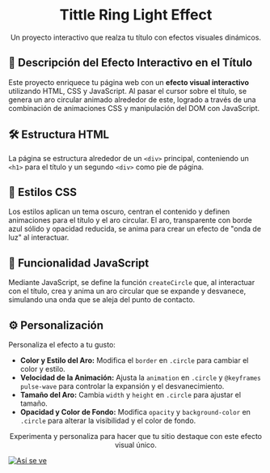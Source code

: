 <h1 align="center">Tittle Ring Light Effect</h1>
<p align="center">Un proyecto interactivo que realza tu título con efectos visuales dinámicos.</p>

## 🌟 Descripción del Efecto Interactivo en el Título
Este proyecto enriquece tu página web con un <strong>efecto visual interactivo</strong> utilizando HTML, CSS y JavaScript. Al pasar el cursor sobre el título, se genera un aro circular animado alrededor de este, logrado a través de una combinación de animaciones CSS y manipulación del DOM con JavaScript.

## 🛠 Estructura HTML
La página se estructura alrededor de un `<div>` principal, conteniendo un `<h1>` para el título y un segundo `<div>` como pie de página.

## 💅 Estilos CSS
Los estilos aplican un tema oscuro, centran el contenido y definen animaciones para el título y el aro circular. El aro, transparente con borde azul sólido y opacidad reducida, se anima para crear un efecto de "onda de luz" al interactuar.

## 📜 Funcionalidad JavaScript
Mediante JavaScript, se define la función `createCircle` que, al interactuar con el título, crea y anima un aro circular que se expande y desvanece, simulando una onda que se aleja del punto de contacto.

## ⚙ Personalización
Personaliza el efecto a tu gusto:

- **Color y Estilo del Aro:** Modifica el `border` en `.circle` para cambiar el color y estilo.
- **Velocidad de la Animación:** Ajusta la `animation` en `.circle` y `@keyframes pulse-wave` para controlar la expansión y el desvanecimiento.
- **Tamaño del Aro:** Cambia `width` y `height` en `.circle` para ajustar el tamaño.
- **Opacidad y Color de Fondo:** Modifica `opacity` y `background-color` en `.circle` para alterar la visibilidad y el color de fondo.

<p align="center">Experimenta y personaliza para hacer que tu sitio destaque con este efecto visual único.</p>

[![Así se ve](https://example.com/path/to/image.jpg)]([https://youtube.com/watch?v=videoID](https://www.youtube.com/watch?v=4XWq71b1cZk)https://www.youtube.com/watch?v=4XWq71b1cZk "Título del Video")

